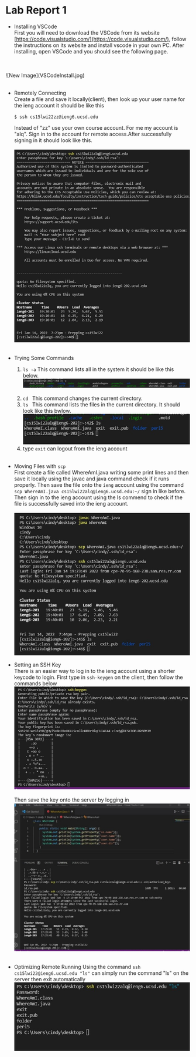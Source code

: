 # Lab Report 1

* Installing VSCode <br/>
First you will need to download the VSCode from its website [https://code.visualstudio.com/](https://code.visualstudio.com/), follow the instructions on its website and install vscode in your own PC. After installing, open VSCode and you should see the following page.
<br/>
<br/>
![New Image](VSCodeInstall.jpg)
<br/>
<br/>

* Remotely Connecting<br/>
Create a file and save it locally(client), then look up your user name for the ieng account it should be like this<br/>
    ```
    $ ssh cs15lwi22zz@ieng6.ucsd.edu 
    ```
    Instead of "zz" use your own course account. For me my account is "alq". Sign in to the account for remote access.After successfully signing in it should look like this.<br/><br/>
    ![New Image](signIn.jpg)
    <br/>
    <br/>
* Trying Some Commands<br/>
    1. ``` ls -a ``` This command lists all in the system it should be like this below. <br/>
        ![New Image](lsa.jpg)
    <br/><br/>
    2. ```cd ``` This command changes the current directory.<br/>
    3. ```ls ``` This command lists the files in the current directory. It should look like this bwlow.
    ![New Image](ls.jpg)
    4. type ```exit``` can logout from the ieng account
<br/><br/>

* Moving Files with ```scp```<br/>
    First create a file called WhereAmI.java writing some print lines and then save it locally using the javac and java command check if it runs properly. Then save the file onto the ```ieng``` account using the command ```scp WhereAmI.java cs15lwi22alq@ieng6.ucsd.edu:~/``` sign in like before. Then sign in to the ieng account using the ls commend to check if the file is successfully saved into the ieng account.
<br/><br/>
    ![New Image](scp.jpg)

* Setting an SSH Key<br/>
    There is an easier way to log in to the ieng account using a shorter keycode to login. First type in ```ssh-keygen``` on the client, then follow the commands below<br/>
    ![New Image](keygen.jpg)
    <br/><br/>
    Then save the key onto the server by logging in
    ![New Image](saveKey.jpg)
<br/><br/>

* Optimizing Remote Running
    Using the command ```ssh cs15lwi22@ieng6.ucsd.edu "ls"``` can simply run the command "ls" on the server then exit automatically 
    ![New Image](singleComm.jpg)

